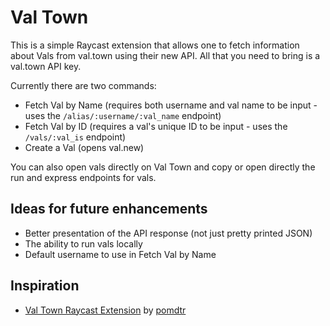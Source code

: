 # Val Town 
This is a simple Raycast extension that allows one to fetch information about Vals from val.town using their new API. All that you need to bring is a val.town API key. 

Currently there are two commands:

- Fetch Val by Name (requires both username and val name to be input - uses the `/alias/:username/:val_name` endpoint)
- Fetch Val by ID (requires a val's unique ID to be input - uses the `/vals/:val_is` endpoint)
- Create a Val (opens val.new)

You can also open vals directly on Val Town and copy or open directly the run and express endpoints for vals. 

## Ideas for future enhancements
- Better presentation of the API response (not just pretty printed JSON)
- The ability to run vals locally
- Default username to use in Fetch Val by Name

## Inspiration 
- [Val Town Raycast Extension](https://github.com/pomdtr/val-town-raycast-extension) by [pomdtr](https://github.com/pomdtr)
